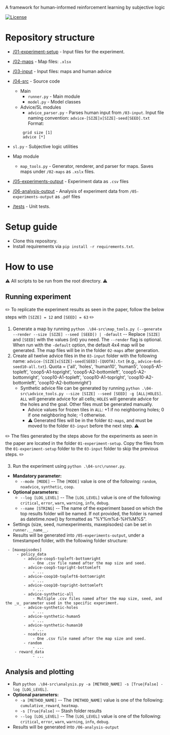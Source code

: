 A framework for human-informed reinforcement learning by subjective logic  
  
[![License](https://img.shields.io/badge/license-GPL--3.0-blue.svg)](https://www.gnu.org/licenses/gpl-3.0)  
 <!--- [![Unit tests](https://github.com/dagenaik/Uncertainty-in-Reinforcement-Learning/actions/workflows/ci.yaml/badge.svg)](https://github.com/dagenaik/Uncertainty-in-Reinforcement-Learning/actions/workflows/ci.yaml)  --->
  
  
# Repository structure  
  
- [/01-experiment-setup](https://github.com/dagenaik/Uncertainty-in-Reinforcement-Learning/tree/main/01-experiment-setup) - Input files for the experiment.   
- [/02-maps](https://github.com/dagenaik/Uncertainty-in-Reinforcement-Learning/tree/main/02-maps) - Map files: `.xlsx`  
- [/03-input](https://github.com/dagenaik/Uncertainty-in-Reinforcement-Learning/tree/main/03-input) - Input files: maps and human advice  
- [/04-src](https://github.com/dagenaik/Uncertainty-in-Reinforcement-Learning/tree/main/04-src) - Source code  
  - Main  
    - `runner.py` - Main module  
    - `model.py` - Model classes  
  - Advice/SL modules  
    - `advice_parser.py` - Parses human input from `/03-input`. Input file naming convention: `advice-[SIZE]x[SIZE]-seed[SEED].txt` Format:  
	```
	 grid size [1]  
	 advice [*] 
	 ```

 - `sl.py` - Subjective logic utilities  
  - Map module  
    - `map_tools.py` - Generator, renderer, and parser for maps. Saves maps under `/02-maps` as `.xslx` files.  
- [/05-experiments-output](https://github.com/dagenaik/Uncertainty-in-Reinforcement-Learning/tree/main/05-experiments-output) - Experiment data as `.csv` files  
- [/06-analysis-output](https://github.com/dagenaik/Uncertainty-in-Reinforcement-Learning/tree/main/06-analysis-output) - Analysis of experiment data from `/05-experiments-output` as `.pdf` files  
- [/tests](https://github.com/dagenaik/Uncertainty-in-Reinforcement-Learning/tree/main/04-src/tests) - Unit tests.  
  
  
# Setup guide  
- Clone this repository.  
- Install requirements via ```pip install -r requirements.txt```.  
  
# How to use  
:warning: All scripts to be run from the root directory. :warning:  
  
## Running experiment  
:pencil2: To replicate the experiment results as seen in the paper, follow the below steps with `[SIZE] = 12` and `[SEED] = 63` :pencil2:  
  
1. Generate a map by running `python .\04-src\map_tools.py (--generate --render --size [SIZE] --seed [SEED]) | -default` -- Replace `[SIZE]` and `[SEED]` with the values (int) you need. The `--render` flag is optional. When run with the `-default` option, the default 4x4 map will be generated. The map files will be in the folder `02-maps` after generation.  
2. Create all twelve advice files in the `03-input` folder with the following name: `advice-[SIZE]x[SIZE]-seed[SEED]-[QUOTA].txt` (e.g., `advice-6x6-seed10-all.txt`). Quota = {'all', 'holes', 'human10', 'human5', 'coop5-A1-topleft', 'coop5-A1-topright', 'coop5-A2-bottomleft', 'coop5-A2-bottomright', 'coop10-A1-topleft', 'coop10-A1-topright', 'coop10-A2-bottomleft', 'coop10-A2-bottomright'}  
   - Synthetic advice file can be generated by running `python .\04-src\advice_tools.py --size [SIZE] --seed [SEED] -g [ALL|HOLES]`. `ALL` will generate advice for all cells; `HOLES` will generate advice for the holes and the goal. Other files must be generated manually.  
     - Advice values for frozen tiles in `ALL`: +1 if no neighboring holes; 0 if one neighboring hole; -1 otherwise.  
     - :warning: Generated files will be in the folder `02-maps`, and must be moved to the folder `03-input` before the next step. :warning:
  
:pencil2: The files generated by the steps above for the experiments as seen in the paper are located in the folder `01-experiment-setup`. Copy the files from the `01-experiment-setup` folder to the `03-input` folder to skip the previous steps. :pencil2:  
  
3. Run the experiment using `python .\04-src\runner.py`.   
- **Mandatory parameter:**  
	- `--mode [MODE]` -- The `[MODE]` value is one of the following: `random`, `noadvice`, `synthetic`, `coop`.  
- **Optional parameters:**  
	 - `--log [LOG_LEVEL]` -- The `[LOG_LEVEL]` value is one of the following: `critical`, `error`, `warn`, `warning`, `info`, `debug`.  
	 - `--name [STRING]` -- The name of the experiment based on which the top results folder will be named. If not provided, the folder is named as datetime.now() by formatted as "%Y%m%d-%H%M%S".  
- Settings (size, seed, numexperiments, maxepisodes) can be set in `runner.__name__`.  
- Results will be generated into `/05-experiments-output`, under a timestamped folder, with the following folder structure:
```
 - [maxepisodes]  
	 - policy_data 
		- advice-coop5-topleft-bottomright 
			- One .csv file named after the map size and seed. 
		- advice-coop5-topright-bottomleft 
			- ... 
		- advice-coop10-topleft6-bottomright 
			- ... 
		- advice-coop10-topright-bottomleft 
			- ... 
		- advice-synthetic-all 
			- Multiple .csv files named after the map size, seed, and the _u_ parameter used in the specific experiment. 
		- advice-synthetic-holes 
			- ... 
		- advice-synthetic-human5 
			- ... 
		- advice-synthetic-human10 
			- ... 
		- noadvice 
			- One .csv file named after the map size and seed. 
		- random 
			- ... 
	- reward_data 
			- ...  
  ```  


## Analysis and plotting  
 - Run `python .\04-src\analysis.py -a [METHOD_NAME] -s [True|False] -log [LOG_LEVEL]`.
- **Optional parameters:**  
	- `-a [METHOD_NAME]` -- The `[METHOD_NAME]` value is one of the following: `cumulative_reward`, `heatmap`. 
	- `-s [True|False]` -- Stash folder results
	 - `--log [LOG_LEVEL]` -- The `[LOG_LEVEL]` value is one of the following: `critical`, `error`, `warn`, `warning`, `info`, `debug`.  
- Results will be generated into `/06-analysis-output`
